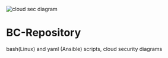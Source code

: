 ![cloud sec diagram](https://user-images.githubusercontent.com/85031330/142572505-e7c16b6e-71ed-4458-b0aa-bf67f5c25c39.jpg)
# BC-Repository
bash(Linux) and yaml (Ansible) scripts, cloud security diagrams
